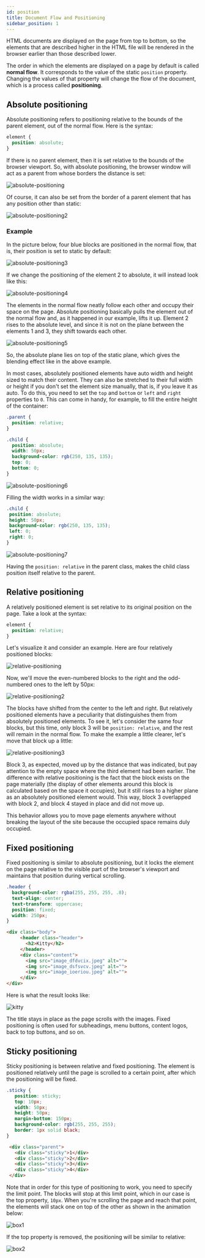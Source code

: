 ```yaml
---
id: position
title: Document Flow and Positioning
sidebar_position: 1
---
```


HTML documents are displayed on the page from top to bottom, so the elements that are described higher in the HTML file will be rendered in the browser earlier than those described lower.

The order in which the elements are displayed on a page by default is called **normal flow**. It corresponds to the value of the static `position` property. Changing the values of that property will change the flow of the document, which is a process called **positioning**.

## Absolute positioning

Absolute positioning refers to positioning relative to the bounds of the parent element, out of the normal flow. Here is the syntax:

```css
element {
  position: absolute;
}
```

If there is no parent element, then it is set relative to the bounds of the browser viewport. So, with absolute positioning, the browser window will act as a parent from whose borders the distance is set:

![absolute-positioning](/img/docs/Web/css/absolute-positioning.svg)

Of course, it can also be set from the border of a parent element that has any position other than static:

![absolute-positioning2](/img/docs/Web/css/absolute-positioning2.svg)

### Example

In the picture below, four blue blocks are positioned in the normal flow, that is, their position is set to static by default:

![absolute-positioning3](/img/docs/Web/css/absolute-positioning3.svg)

If we change the positioning of the element 2 to absolute, it will instead look like this:

![absolute-positioning4](/img/docs/Web/css/absolute-positioning4.svg)

The elements in the normal flow neatly follow each other and occupy their space on the page. Absolute positioning basically pulls the element out of the normal flow and, as it happened in our example, lifts it up. Element 2 rises to the absolute level, and since it is not on the plane between the elements 1 and 3, they shift towards each other.

![absolute-positioning5](/img/docs/Web/css/absolute-positioning5.svg)

So, the absolute plane lies on top of the static plane, which gives the blending effect like in the above example.

In most cases, absolutely positioned elements have auto width and height sized to match their content. They can also be stretched to their full width or height if you don't set the element size manually, that is, if you leave it as auto.
To do this, you need to set the `top` and `bottom` or `left` and `right` properties to `0`. This can come in handy, for example, to fill the entire height of the container:

```css
.parent {
  position: relative;
}

.child {
  position: absolute;
  width: 50px;
  background-color: rgb(250, 135, 135);
  top: 0;
  bottom: 0;
}
```

![absolute-positioning6](/img/docs/Web/css/absolute-positioning6.svg)

Filling the width works in a similar way:

```css
.child {
 position: absolute;
 height: 50px;
 background-color: rgb(250, 135, 135);
 left: 0;
 right: 0;
}
```

![absolute-positioning7](/img/docs/Web/css/absolute-positioning7.svg)

Having the `position: relative` in the parent class, makes the child class position itself relative to the parent.

## Relative positioning

A relatively positioned element is set relative to its original position on the page. Take a look at the syntax:

```css
element {
  position: relative;
}
```

Let's visualize it and consider an example. Here are four relatively positioned blocks:

![relative-positioning](/img/docs/Web/css/relative-positioning.svg)

Now, we'll move the even-numbered blocks to the right and the odd-numbered ones to the left by 50px:

![relative-positioning2](/img/docs/Web/css/relative-positioning2.svg)

The blocks have shifted from the center to the left and right. But relatively positioned elements have a peculiarity that distinguishes them from absolutely positioned elements. To see it, let's consider the same four blocks, but this time, only block 3 will be `position: relative`, and the rest will remain in the normal flow. To make the example a little clearer, let's move that block up a little:

![relative-positioning3](/img/docs/Web/css/relative-positioning3.svg)

Block 3, as expected, moved up by the distance that was indicated, but pay attention to the empty space where the third element had been earlier. The difference with relative positioning is the fact that the block exists on the page materially (the display of other elements around this block is calculated based on the space it occupies), but it still rises to a higher plane as an absolutely positioned element would. This way, block 3 overlapped with block 2, and block 4 stayed in place and did not move up.

This behavior allows you to move page elements anywhere without breaking the layout of the site because the occupied space remains duly occupied.

## Fixed positioning

Fixed positioning is similar to absolute positioning, but it locks the element on the page relative to the visible part of the browser's viewport and maintains that position during vertical scrolling.

```css {5}
.header {
  background-color: rgba(255, 255, 255, .8);
  text-align: center;
  text-transform: uppercase;
  position: fixed;
  width: 250px;
}
```

```html
<div class="body">
     <header class="header">
       <h2>Kitty</h2>
     </header>
     <div class="content">
       <img src="image_dfdvcix.jpeg" alt="">
       <img src="image_dsfsvcv.jpeg" alt="">
       <img src="image_ioeriou.jpeg" alt="">
     </div>
</div>
```

Here is what the result looks like:

![kitty](/img/docs/Web/css/kitty.gif)

The title stays in place as the page scrolls with the images. Fixed positioning is often used for subheadings, menu buttons, content logos, back to top buttons, and so on.

## Sticky positioning

Sticky positioning is between relative and fixed positioning. The element is positioned relatively until the page is scrolled to a certain point, after which the positioning will be fixed.

```css {2}
.sticky {
   position: sticky;
   top: 10px;
   width: 50px;
   height: 50px;
   margin-bottom: 150px;
   background-color: rgb(255, 255, 255);
   border: 1px solid black;
}
```

```html
 <div class="parent">
   <div class="sticky">1</div>
   <div class="sticky">2</div>
   <div class="sticky">3</div>
   <div class="sticky">4</div>
 </div>
```

Note that in order for this type of positioning to work, you need to specify the limit point. The blocks will stop at this limit point, which in our case is the top property, `10px`. When you're scrolling the page and reach that point, the elements will stack one on top of the other as shown in the animation below:

![box1](/img/docs/Web/css/box1.gif)

If the top property is removed, the positioning will be similar to relative:

![box2](/img/docs/Web/css/box2.gif)